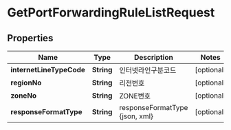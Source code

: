 
# GetPortForwardingRuleListRequest

## Properties
Name | Type | Description | Notes
------------ | ------------- | ------------- | -------------
**internetLineTypeCode** | **String** | 인터넷라인구분코드 |  [optional]
**regionNo** | **String** | 리전번호 |  [optional]
**zoneNo** | **String** | ZONE번호 |  [optional]
**responseFormatType** | **String** | responseFormatType {json, xml} |  [optional]



